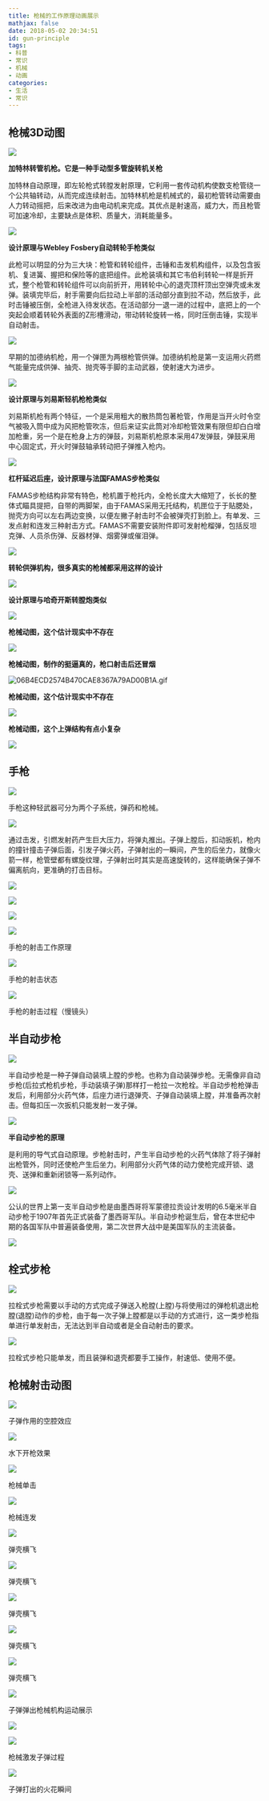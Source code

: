 ```yaml
---
title: 枪械的工作原理动画展示
mathjax: false
date: 2018-05-02 20:34:51
id: gun-principle
tags: 
- 科普
- 常识
- 机械
- 动画
categories:
- 生活
- 常识
---
```


## 枪械3D动图

![](https://zymin-1255632454.cos.ap-shanghai.myqcloud.com/gun-principle/654db0d2b6870bcbfe2f7fc3cbf5ee40.gif)

**加特林转管机枪。它是一种手动型多管旋转机关枪**

<!--- more--->

加特林自动原理，即左轮枪式转膛发射原理，它利用一套传动机构使数支枪管绕一个公共轴转动，从而完成连续射击。加特林机枪是机械式的，最初枪管转动需要由人力转动摇把，后来改进为由电动机来完成。其优点是射速高，威力大，而且枪管可加速冷却，主要缺点是体积、质量大，消耗能量多。

![](https://zymin-1255632454.cos.ap-shanghai.myqcloud.com/gun-principle/26f908fd29bb4bf4fe9471a8563b9333.gif)

**设计原理与Webley Fosbery自动转轮手枪类似**

此枪可以明显的分为三大块：枪管和转轮组件，击锤和击发机构组件，以及包含扳机、复进簧、握把和保险等的底把组件。此枪装填和其它韦伯利转轮一样是折开式，整个枪管和转轮组件可以向前折开，用转轮中心的退壳顶杆顶出空弹壳或未发弹。装填完毕后，射手需要向后拉动上半部的活动部分直到拉不动，然后放手，此时击锤被压倒，全枪进入待发状态。在活动部分一退一进的过程中，底把上的一个突起会顺着转轮外表面的Z形槽滑动，带动转轮旋转一格，同时压倒击锤，实现半自动射击。

![](https://zymin-1255632454.cos.ap-shanghai.myqcloud.com/gun-principle/cdb7de25003544199c11c16b8daec421.gif)

早期的加德纳机枪，用一个弹匣为两根枪管供弹。加德纳机枪是第一支运用火药燃气能量完成供弹、抽壳、抛壳等手脚的主动武器，使射速大为进步。

![](https://zymin-1255632454.cos.ap-shanghai.myqcloud.com/gun-principle/f6af3e72a69317a1b36801156a0d6bfb.gif)

**设计原理与刘易斯轻机枪枪类似**

刘易斯机枪有两个特征，一个是采用粗大的散热筒包著枪管，作用是当开火时令空气被吸入筒中成为风把枪管吹冻，但后来证实此筒对冷却枪管效果有限但却白白增加枪重，另一个是在枪身上方的弹鼓，刘易斯机枪原本采用47发弹鼓，弹鼓采用中心固定式，开火时弹鼓轴承转动把子弹推入枪内。

![](https://zymin-1255632454.cos.ap-shanghai.myqcloud.com/gun-principle/4cfdef068925f876183b73043e1befda.gif)

**杠杆延迟后座，设计原理与法国FAMAS步枪类似**

FAMAS步枪结构非常有特色，枪机置于枪托内，全枪长度大大缩短了，长长的整体式瞄具提把，自带的两脚架，由于FAMAS采用无托结构，机匣位于于贴腮处，抛壳方向可以左右两边变换，以便左撇子射击时不会被弹壳打到脸上。有单发、三发点射和连发三种射击方式。FAMAS不需要安装附件即可发射枪榴弹，包括反坦克弹、人员杀伤弹、反器材弹、烟雾弹或催泪弹。

![](https://zymin-1255632454.cos.ap-shanghai.myqcloud.com/gun-principle/ece1fdc796c8e7dabbd89a0c10824bb7.gif)

**转轮供弹机构，很多真实的枪械都采用这样的设计**

![](https://zymin-1255632454.cos.ap-shanghai.myqcloud.com/gun-principle/c8f4e09b68aaa667b9bd202102f3efbc.gif)

**设计原理与哈奇开斯转膛炮类似**

![](https://zymin-1255632454.cos.ap-shanghai.myqcloud.com/gun-principle/4101ecbfd14933f6c842735094c1bcbc.gif)

**枪械动图，这个估计现实中不存在**

![](https://zymin-1255632454.cos.ap-shanghai.myqcloud.com/gun-principle/7017723a1b8897428f64e983edeaf164.gif)

**枪械动图，制作的挺逼真的，枪口射击后还冒烟**

![06B4ECD2574B470CAE8367A79AD00B1A.gif](https://zymin-1255632454.cos.ap-shanghai.myqcloud.com/gun-principle/533b62cc15def800aa26ce1660af2f94.gif)

**枪械动图，这个估计现实中不存在**

![](https://zymin-1255632454.cos.ap-shanghai.myqcloud.com/gun-principle/96341fb2bc968666d9d0d2a46c269c5f.gif)

**枪械动图，这个上弹结构有点小复杂**

![](https://zymin-1255632454.cos.ap-shanghai.myqcloud.com/gun-principle/6f2838e547b00d13302e00fab778ea43.gif)

##  手枪

![](https://zymin-1255632454.cos.ap-shanghai.myqcloud.com/gun-principle/0387d45d20218e97d66614113f1d68db.gif)

手枪这种轻武器可分为两个子系统，弹药和枪械。

![](https://zymin-1255632454.cos.ap-shanghai.myqcloud.com/gun-principle/d27184e84de469871f509ecb06efda5e.gif)

通过击发，引燃发射药产生巨大压力，将弹丸推出。子弹上膛后，扣动扳机，枪内的撞针撞击子弹后面，引发子弹火药，子弹射出的一瞬间，产生的后坐力，就像火箭一样，枪管壁都有螺旋纹理，子弹射出时其实是高速旋转的，这样能确保子弹不偏离航向，更准确的打击目标。

![](https://zymin-1255632454.cos.ap-shanghai.myqcloud.com/gun-principle/2797a99bb3557145bae197543a137a77.gif)

![](https://zymin-1255632454.cos.ap-shanghai.myqcloud.com/gun-principle/6c267c086777c466c39240220601d390.gif)

![](https://zymin-1255632454.cos.ap-shanghai.myqcloud.com/gun-principle/2ef6bdbaa214146f70cdf5dafafe8da2.gif)

![](https://zymin-1255632454.cos.ap-shanghai.myqcloud.com/gun-principle/7538ef463be30665ef8479bee32c22ba.gif)

手枪的射击工作原理

![](https://zymin-1255632454.cos.ap-shanghai.myqcloud.com/gun-principle/2ab62c2edf5ec4c54911d3e04a667293.gif)

手枪的射击状态

![](https://zymin-1255632454.cos.ap-shanghai.myqcloud.com/gun-principle/8bb05fb27b50927194b854522d1998f5.gif)

手枪的射击过程（慢镜头）

## 半自动步枪

![](https://zymin-1255632454.cos.ap-shanghai.myqcloud.com/gun-principle/5112bce398c5b9e93352b6d66f94a4d3.gif)

半自动步枪是一种子弹自动装填上膛的步枪。也称为自动装弹步枪。无需像非自动步枪(后拉式枪机步枪，手动装填子弹)那样打一枪拉一次枪栓。半自动步枪枪弹击发后，利用部分火药气体，后座力进行退弹壳、子弹自动装填上膛，并准备再次射击。但每扣压一次扳机只能发射一发子弹。

![](https://zymin-1255632454.cos.ap-shanghai.myqcloud.com/gun-principle/60c803e2ca5efae0d7b3293f36df792f.gif)

**半自动步枪的原理**

是利用的导气式自动原理。步枪射击时，产生半自动步枪的火药气体除了将子弹射出枪管外，同时还使枪产生后坐力。利用部分火药气体的动力使枪完成开锁、退壳、送弹和重新闭锁等一系列动作。

![](https://zymin-1255632454.cos.ap-shanghai.myqcloud.com/gun-principle/a2c1fed97a5c93c5433382af7aae95da.gif)

公认的世界上第一支半自动步枪是由墨西哥将军蒙德拉贡设计发明的6.5毫米半自动步枪于1907年首先正式装备了墨西哥军队。半自动步枪诞生后，曾在本世纪中期的各国军队中普遍装备使用，第二次世界大战中是美国军队的主流装备。

![](https://zymin-1255632454.cos.ap-shanghai.myqcloud.com/gun-principle/6576da7654ff7963d71f96e45e13ee3b.gif)

## 栓式步枪

![](https://zymin-1255632454.cos.ap-shanghai.myqcloud.com/gun-principle/b06391d840b16f4ff7055fd62f97e417.gif)

拉栓式步枪需要以手动的方式完成子弹送入枪膛(上膛)与将使用过的弹枪机退出枪膛(退膛)动作的步枪，由于每一次子弹上膛都是以手动的方式进行，这一类步枪指单进行单发射击，无法达到半自动或者是全自动射击的要求。

![](https://zymin-1255632454.cos.ap-shanghai.myqcloud.com/gun-principle/c9cf79c1eda771733b51b4c3dacce88e.gif)

拉栓式步枪只能单发，而且装弹和退壳都要手工操作，射速低、使用不便。

## 枪械射击动图

![](https://zymin-1255632454.cos.ap-shanghai.myqcloud.com/gun-principle/cc9d1d03a8cabf62bf7215a4c1fe1483.gif)

子弹作用的空腔效应

![](https://zymin-1255632454.cos.ap-shanghai.myqcloud.com/gun-principle/bf99375b8bbaa29192e7e5512450ee51.gif)

水下开枪效果

![](https://zymin-1255632454.cos.ap-shanghai.myqcloud.com/gun-principle/d8f415078fc5ea4729ac8fec9d5203f4.gif)

枪械单击

![](https://zymin-1255632454.cos.ap-shanghai.myqcloud.com/gun-principle/f1ac323e028cedc5c9e33376615adfab.gif)

枪械连发

![](https://zymin-1255632454.cos.ap-shanghai.myqcloud.com/gun-principle/8288928130583f10545743b6652db047.gif)

弹壳横飞

![](https://zymin-1255632454.cos.ap-shanghai.myqcloud.com/gun-principle/41e9f0b8e682e1c177bc1520febcd695.gif)

弹壳横飞

![](https://zymin-1255632454.cos.ap-shanghai.myqcloud.com/gun-principle/3e1a73b9cb7fcd87df343be69f07f692.gif)

弹壳横飞

![](https://zymin-1255632454.cos.ap-shanghai.myqcloud.com/gun-principle/e487c9db2eba2c008e29f36fd6cf7f10.gif)

弹壳横飞

![](https://zymin-1255632454.cos.ap-shanghai.myqcloud.com/gun-principle/72c0376ac5ce6b6b3ff5174b9fc1dda4.gif)

弹壳横飞

![](https://zymin-1255632454.cos.ap-shanghai.myqcloud.com/gun-principle/5112bce398c5b9e93352b6d66f94a4d3.gif)

子弹弹出枪械机构运动展示

![](https://zymin-1255632454.cos.ap-shanghai.myqcloud.com/gun-principle/8ba234dd2dc28483e1587475fd43f570.gif)

![](https://zymin-1255632454.cos.ap-shanghai.myqcloud.com/gun-principle/7aa4622744fac1bca5985d1da76733d6.gif)

枪械激发子弹过程

![](https://zymin-1255632454.cos.ap-shanghai.myqcloud.com/gun-principle/8e53a9b4a4416fe9d4c1501599e891fe.gif)

子弹打出的火花瞬间